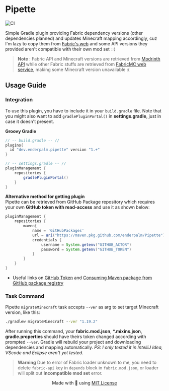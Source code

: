 # Pipette  
![CI](https://github.com/enderpalm/Pipette/actions/workflows/dev-build.yml/badge.svg)

Simple Gradle plugin providing Fabric dependency versions (other dependencies planned) and updates Minecraft mapping accordingly, cuz I'm lazy to copy them from [Fabric's web](https://fabricmc.net/develop/) and some API versions they provided aren't compatible with their own mod set `:(`

> **Note** :  Fabric API and Minecraft versions are retrieved from [Modrinth API](https://api.modrinth.com/v2/project/P7dR8mSH/version) while other Fabric stuffs are retrieved from [FabricMC web service](https://meta.fabricmc.net), making some Minecraft version unavailable :(

## Usage Guide
### Integration
To use this plugin, you have to include it in your `build.gradle` file. Note that you might also want to add `gradlePluginPortal()` in **settings.gradle**, just in case it doesn't present.


**Groovy Gradle**
```gradle
// -- build.gradle -- // 
plugins{
  id "dev.enderpalm.pipette" version "1.+"
}

// -- settings.gradle -- //
pluginManagement {
    repositories {
        gradlePluginPortal()
    }
}
```

**Alternative method for getting plugin** </br>
Pipette can be retrieved from GitHub Package repository which requires your own **GitHub token with read-access** and use it as shown below: 
```gradle
pluginManagement {
    repositories {
        maven{
            name = 'GitHubPackages'
            url = uri("https://maven.pkg.github.com/enderpalm/Pipette")
            credentials {
                username = System.getenv("GITHUB_ACTOR")
                password = System.getenv("GITHUB_TOKEN")
            }
        }
    }
}
```
- Useful links on [GitHub Token](https://docs.github.com/en/authentication/keeping-your-account-and-data-secure/creating-a-personal-access-token#creating-a-personal-access-token-classic) and [Consuming Maven package from GitHub package registry](https://docs.github.com/en/packages/working-with-a-github-packages-registry/working-with-the-gradle-registry#using-a-published-package)

### Task Command

Pipette `migrateMinecraft` task accepts `--ver` as arg to set target Minecraft version, like this:
```cmd
./gradlew migrateMinecraft --ver "1.19.2"
```
After running this command, your **fabric.mod.json**, **\*.mixins.json**, **gradle.properties** should have theirs token changed according with prompted `--ver`. Gradle will rebuild your project and downloading dependencies and mapping automatically. *PS: I only tested it in IntelliJ Idea, VScode and Eclipse aren't yet tested.*

> **Warning** Due to error of Fabric loader unknown to me, you need to delete `fabric-api` key in `depends` block in `fabric.mod.json`, or loader will split out **Incompatible mod set** error.

<p align=center> Made with <b>🤍</b> using <a href="https://github.com/enderpalm/Pipette/blob/master/LICENSE">MIT License</a></p>
  
  

